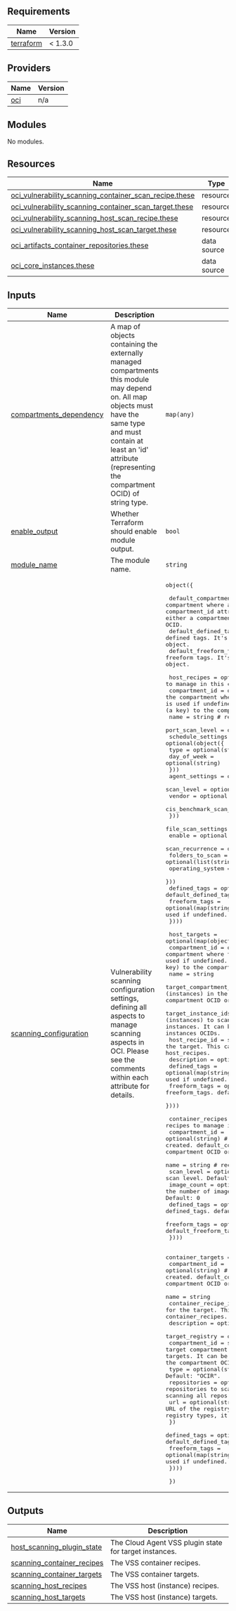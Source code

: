 ## Requirements

| Name | Version |
|------|---------|
| <a name="requirement_terraform"></a> [terraform](#requirement\_terraform) |  < 1.3.0 |

## Providers

| Name | Version |
|------|---------|
| <a name="provider_oci"></a> [oci](#provider\_oci) | n/a |

## Modules

No modules.

## Resources

| Name | Type |
|------|------|
| [oci_vulnerability_scanning_container_scan_recipe.these](https://registry.terraform.io/providers/oracle/oci/latest/docs/resources/vulnerability_scanning_container_scan_recipe) | resource |
| [oci_vulnerability_scanning_container_scan_target.these](https://registry.terraform.io/providers/oracle/oci/latest/docs/resources/vulnerability_scanning_container_scan_target) | resource |
| [oci_vulnerability_scanning_host_scan_recipe.these](https://registry.terraform.io/providers/oracle/oci/latest/docs/resources/vulnerability_scanning_host_scan_recipe) | resource |
| [oci_vulnerability_scanning_host_scan_target.these](https://registry.terraform.io/providers/oracle/oci/latest/docs/resources/vulnerability_scanning_host_scan_target) | resource |
| [oci_artifacts_container_repositories.these](https://registry.terraform.io/providers/oracle/oci/latest/docs/data-sources/artifacts_container_repositories) | data source |
| [oci_core_instances.these](https://registry.terraform.io/providers/oracle/oci/latest/docs/data-sources/core_instances) | data source |

## Inputs

| Name | Description | Type | Default | Required |
|------|-------------|------|---------|:--------:|
| <a name="input_compartments_dependency"></a> [compartments\_dependency](#input\_compartments\_dependency) | A map of objects containing the externally managed compartments this module may depend on. All map objects must have the same type and must contain at least an 'id' attribute (representing the compartment OCID) of string type. | `map(any)` | `null` | no |
| <a name="input_enable_output"></a> [enable\_output](#input\_enable\_output) | Whether Terraform should enable module output. | `bool` | `true` | no |
| <a name="input_module_name"></a> [module\_name](#input\_module\_name) | The module name. | `string` | `"vss"` | no |
| <a name="input_scanning_configuration"></a> [scanning\_configuration](#input\_scanning\_configuration) | Vulnerability scanning configuration settings, defining all aspects to manage scanning aspects in OCI. Please see the comments within each attribute for details. | <pre>object({<br><br>    default_compartment_id = string, # the default compartment where all resources are defined. It's overriden by the compartment_id attribute within vaults and keys attributes. It can be either a compartment OCID or a reference (a key) to the compartment OCID.<br>    default_defined_tags   = optional(map(string)), # the default defined tags. It's overriden by the defined_tags attribute within each object.<br>    default_freeform_tags  = optional(map(string)), # the default freeform tags. It's overriden by the frreform_tags attribute within each object.<br><br>    host_recipes = optional(map(object({ # the host recipes to manage in this configuration.<br>      compartment_id = optional(string) # the compartment where the host recipe is created. default_compartment_id is used if undefined. It can be either a compartment OCID or a reference (a key) to the compartment OCID.<br>      name = string # recipe name.<br>      port_scan_level = optional(string)<br>      schedule_settings = optional(object({<br>        type = optional(string)<br>        day_of_week = optional(string)<br>      }))<br>      agent_settings = optional(object({<br>        scan_level     = optional(string)<br>        vendor = optional(string)<br>        cis_benchmark_scan_level = optional(string)<br>      }))<br>      file_scan_settings = optional(object({<br>        enable = optional(bool)<br>        scan_recurrence = optional(string)<br>        folders_to_scan = optional(list(string))<br>        operating_system = optional(string)<br>      }))<br>      defined_tags = optional(map(string)) # recipe defined_tags. default_defined_tags is used if undefined.<br>      freeform_tags = optional(map(string)) # recipe freeform_tags. default_freeform_tags is used if undefined.<br>    })))<br><br>    host_targets = optional(map(object({<br>      compartment_id = optional(string) # the compartment where the host target is created. default_compartment_id is used if undefined. It can be either a compartment OCID or a reference (a key) to the compartment OCID.<br>      name = string<br>      target_compartment_id = string # the target compartment. All hosts (instances) in the compartment are scanning targets. It can be either a compartment OCID or a reference (a key) to the compartment OCID.<br>      target_instance_ids = optional(list(string)) # the specific hosts (instances) to scan in the target compartment. Leave unset to scan all instances. It can be either instances OCIDs or references (keys) to instances OCIDs.<br>      host_recipe_id = string # the recipe id to use for the target. This can be a literal OCID or a referring key within host_recipes.<br>      description = optional(string)<br>      defined_tags = optional(map(string)) # target defined_tags. default_defined_tags is used if undefined.<br>      freeform_tags = optional(map(string)) # target freeform_tags. default_freeform_tags is used if undefined.<br>    })))<br><br>    container_recipes = optional(map(object({ # the container recipes to manage in this configuration.<br>      compartment_id = optional(string) # the compartment where the container recipe is created. default_compartment_id is used if undefined. It can be either a compartment OCID or a reference (a key) to the compartment OCID.<br>      name = string # recipe name.<br>      scan_level = optional(string) # the scan level. Default: "STANDARD".<br>      image_count = optional(number) # the number of images to scan initially when the recipe is created. Default: 0<br>      defined_tags = optional(map(string)) # recipe defined_tags. default_defined_tags is used if undefined.<br>      freeform_tags = optional(map(string)) # recipe freeform_tags. default_freeform_tags is used if undefined.<br>    })))<br><br>    container_targets = optional(map(object({<br>      compartment_id = optional(string) # the compartment where the container target is created. default_compartment_id is used if undefined. It can be either a compartment OCID or a reference (a key) to the compartment OCID.<br>      name = string<br>      container_recipe_id = string # the recipe id to use for the target. This can be a literal OCID or a referring key within container_recipes.<br>      description = optional(string)<br>      target_registry = object({<br>        compartment_id = string # the registry target compartment. All containers in the compartment are scanning targets. It can be either a compartment OCID or a reference (a key) to the compartment OCID.<br>        type = optional(string) # the registry type. Default: "OCIR".<br>        repositories = optional(list(string)) # list of repositories to scan images. If undefined, the target defaults to scanning all repos in the compartment_ocid.<br>        url = optional(string) # URL of the registry. Required for non-OCI registry types (for OCI registry types, it can be inferred from the tenancy).<br>      })<br>      defined_tags = optional(map(string)) # target defined_tags. default_defined_tags is used if undefined.<br>      freeform_tags = optional(map(string)) # target freeform_tags. default_freeform_tags is used if undefined.<br>    })))<br><br>  })</pre> | n/a | yes |

## Outputs

| Name | Description |
|------|-------------|
| <a name="output_host_scanning_plugin_state"></a> [host\_scanning\_plugin\_state](#output\_host\_scanning\_plugin\_state) | The Cloud Agent VSS plugin state for target instances. |
| <a name="output_scanning_container_recipes"></a> [scanning\_container\_recipes](#output\_scanning\_container\_recipes) | The VSS container recipes. |
| <a name="output_scanning_container_targets"></a> [scanning\_container\_targets](#output\_scanning\_container\_targets) | The VSS container targets. |
| <a name="output_scanning_host_recipes"></a> [scanning\_host\_recipes](#output\_scanning\_host\_recipes) | The VSS host (instance) recipes. |
| <a name="output_scanning_host_targets"></a> [scanning\_host\_targets](#output\_scanning\_host\_targets) | The VSS host (instance) targets. |
